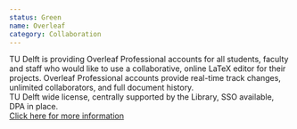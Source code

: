 ```yaml
---
status: Green
name: Overleaf
category: Collaboration
---
```

TU Delft is providing Overleaf Professional accounts for all students, faculty and staff who would like to use a collaborative, online LaTeX editor for their projects. Overleaf Professional accounts provide real-time track changes, unlimited collaborators, and full document history.  
TU Delft wide license, centrally supported by the Library, SSO available, DPA in place.  
[Click here for more information][overleaf]

[overleaf]: https://www.tudelft.nl/en/library/current-topics/libraryfor-researchers/library-for-researchers/publishing-outreach/overleaf-collaborative-authoring-tool/